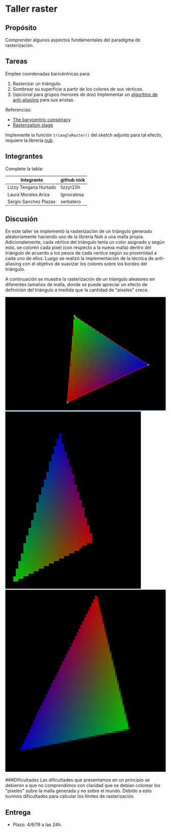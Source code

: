 # Taller raster

## Propósito

Comprender algunos aspectos fundamentales del paradigma de rasterización.

## Tareas

Emplee coordenadas baricéntricas para:

1. Rasterizar un triángulo.
2. Sombrear su superficie a partir de los colores de sus vértices.
3. (opcional para grupos menores de dos) Implementar un [algoritmo de anti-aliasing](https://www.scratchapixel.com/lessons/3d-basic-rendering/rasterization-practical-implementation/rasterization-practical-implementation) para sus aristas.

Referencias:

* [The barycentric conspiracy](https://fgiesen.wordpress.com/2013/02/06/the-barycentric-conspirac/)
* [Rasterization stage](https://www.scratchapixel.com/lessons/3d-basic-rendering/rasterization-practical-implementation/rasterization-stage)

Implemente la función ```triangleRaster()``` del sketch adjunto para tal efecto, requiere la librería [nub](https://github.com/nakednous/nub/releases).

## Integrantes

Complete la tabla:

| Integrante | github nick |
|------------|-------------|
| Lizzy Tengana Hurtado | lizzyt10h |
| Laura Morales Ariza | lgmoralesa |
| Sergio Sanchez Plazas | serbatero |

## Discusión

En este taller se implementó la rasterización de un triángulo generado aleatoriamente haciendo uso de la librería Nub a una malla propia. Adicionalemente, cada vértice del triángulo tenía un color asignado y según esto, se coloreó cada pixel (con respecto a la nueva malla) dentro del triángulo de acuerdo a los pesos de cada vertice según su proximidad a cada uno de ellos. Luego se realizó la implementación de la técnica de anti-aliasing con el objetivo de suavizar los colores sobre los bordes del triángulo.

A continuación se muestra la rasterización de un triángulo aleatoreo en diferentes tamaños de malla, donde se puede apreciar un efecto de definición del triángulo a medida que la cantidad de "píxeles" crece.

![raster3](./raster_ws/images/raster3.PNG)
![raster2](./raster_ws/images/Sin.png)
![raster1](./raster_ws/images/Anti.png)

###Dificultades
Las dificultades que presentamos en un principio se debieron a que no comprendimos con claridad que se debían colorear los "pixeles" sobre la malla generada y no sobre el mundo. Debido a esto tuvimos dificultades para calcular los límites de rasterización.

## Entrega

* Plazo: 4/6/19 a las 24h.
